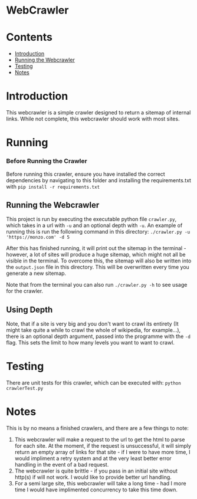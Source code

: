 # WebCrawler

# Contents
 - [Introduction](#introduction)
 - [Running the Webcrawler](#running)
 - [Testing](#testing)
 - [Notes](#notes)
 
# Introduction

This webcrawler is a simple crawler designed to return a sitemap of internal links. While not complete, this webcrawler should work with most sites.

# Running

### Before Running the Crawler
Before running this crawler, ensure you have installed the correct dependencies by navigating to this folder and installing the requirements.txt with `pip install -r requirements.txt`

## Running the Webcrawler
This project is run by executing the executable python file `crawler.py`, which takes in a url with `-u` and an optional depth with `-u`.
An example of running this is run the following command in this directory:
`./crawler.py -u 'https://monzo.com' -d 5`

After this has finished running, it will print out the sitemap in the terminal - however, a lot of sites will produce a huge sitemap, which might not all be visible in the terminal. To overcome this, the sitemap will also be written into the `output.json` file in this directory. This will be overwritten every time you generate a new sitemap.

Note that from the terminal you can also run `./crawler.py -h` to see usage for the crawler.

## Using Depth
Note, that if a site is very big and you don't want to crawl its entirety (It might take quite a while to crawl the whole of wikipedia, for example...), there is an optional depth argument, passed into the programme with the `-d` flag. This sets the limit to how many levels you want to want to crawl.

# Testing

There are unit tests for this crawler, which can be executed with: `python crawlerTest.py`

# Notes

This is by no means a finished crawlers, and there are a few things to note:
1. This webcrawler will make a request to the url to get the html to parse for each site. At the moment, if the request is unsuccessful, it will simply return an empty array of links for that site - if I were to have more time, I would impliment a retry system and at the very least better error handling in the event of a bad request.
2. The webcrawler is quite brittle - if you pass in an initial site without http(s) if will not work. I would like to provide better url handling.
3. For a semi large site, this webcrawler will take a long time - had I more time I would have implimented concurrency to take this time down.


